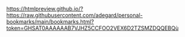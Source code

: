 https://htmlpreview.github.io/?https://raw.githubusercontent.com/adegard/personal-bookmarks/main/bookmarks.html?token=GHSAT0AAAAAAB7VJHZ5CCFOO2VEX6D2TZSMZDQQEBQù


